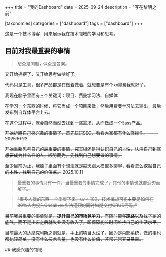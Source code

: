 +++
title = "我的Dashboard"
date = 2025-09-24
description = "写在黎明之前"

[taxonomies]
categories = ["dashboard"]
tags = ["dashboard"]
+++

这是一个技术博客，用来展示我在技术领域的学习和思考。

## 目前对我最重要的事情


> 想全是问题，做全是答案。

又开始摇摆了，又开始思考做啥好了。

代码只是工具，很多产品都是在做着做着，就想要是有个xx能帮我就好了。

我现在脑子里面有三个关键词：项目、费曼学习法、自媒体

在学习一个东西的时候，将它当成一个项目来做，然后用费曼学习法去输出，最后发布到自媒体平台上去。

在这个过程中，就会自然而然去找到一些需求，从而做成一个Sass产品。


~~开始折腾自己感兴趣的事情了，首先玩玩SEO，看看大家都有什么骚操作。 —— 2025.10.22~~

~~开始重新思考自己的最重要的事情，究其根还是得认识自己的本性，认清自己到底想要成为什么样的人，顺势而为，先找到自己想要做的事情。~~

~~至少目前为止，我脑子里面有个想法就是每天跟大模型多聊聊，看看怎么挖掘自己的本性，找到自己的价值点。~~ 2025.10.11   

> ~~最重要的事情只有一件，当最重要的事情完成了，其他的事情也就都迎刃而解了。~~

> ~~“很多人做的东西一个季度下来，uv < 100，技术挑战可能主要是如何在30%人力投入Oncall+四步法灌顶的同时如期交付CRUD代码。”~~


~~目前我最重要的事情就是，**提升自己的市场竞争力**，有随时能够**跑路**以及找下家的底气，而不是出来之后就失业没有收入了。即保障能长时间维持自己的生活水平。~~

~~目前最大的达摩克利斯之剑就是，手上的项目太烂了，因为是内部系统，做的事也都比较简单，没有什么技术含量，也没有什么价值，非常非常容易暴雷。~~

~~## 我感兴趣的领域~~

<!-- 弄成一张表格, 第一行是大领域, 第二行是小方向, 第三行是学习状态 -->
<!-- ~~~ -->
<!-- | 领域     | 方向              | 状态       |
| -------- | ----------------- | ---------- |
| 前端     | SSR->RSC          | 尝试输出中 |
| 后端     | Mysql 底层原理    | 未开始     |
| 机器学习 | 大模型，Happy-LLM | 学习中     |
| 数学     | 线性代数          | 未开始     | -->
<!-- ~~~ -->
